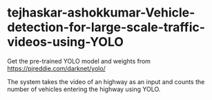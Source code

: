 # tejhaskar-ashokkumar-Vehicle-detection-for-large-scale-traffic-videos-using-YOLO

Get the pre-trained YOLO model and weights from https://pjreddie.com/darknet/yolo/

The system takes the video of an highway as an input and counts the number of vehicles entering the highway using YOLO.

